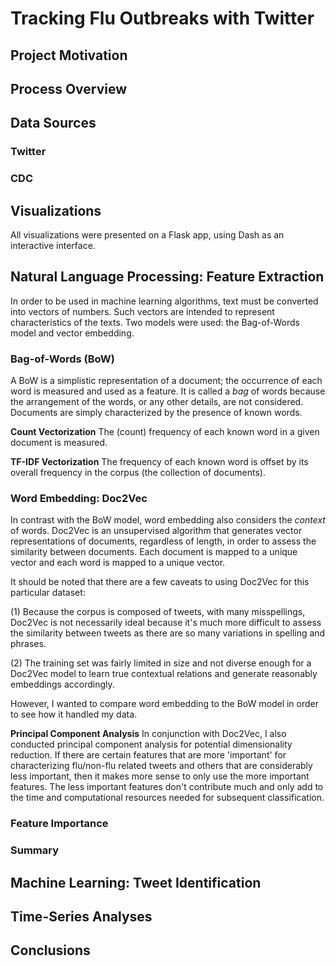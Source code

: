 # Tracking Flu Outbreaks with Twitter

## Project Motivation

## Process Overview

## Data Sources 

### Twitter

### CDC

## Visualizations
All visualizations were presented on a Flask app, using Dash as an interactive interface. 

## Natural Language Processing: Feature Extraction
In order to be used in machine learning algorithms, text must be converted into vectors of numbers. Such vectors are intended to represent characteristics of the texts. Two models were used: the Bag-of-Words model and vector embedding. 

### Bag-of-Words (BoW)
A BoW is a simplistic representation of a document; the occurrence of each word is measured and used as a feature. It is called a *bag* of words because the arrangement of the words, or any other details, are not considered. Documents are simply characterized by the presence of known words.

**Count Vectorization**
The (count) frequency of each known word in a given document is measured. 

**TF-IDF Vectorization**
The frequency of each known word is offset by its overall frequency in the corpus (the collection of documents). 

### Word Embedding: Doc2Vec
In contrast with the BoW model, word embedding also considers the *context* of words. Doc2Vec is an unsupervised algorithm that generates vector representations of documents, regardless of length, in order to assess the similarity between documents. Each document is mapped to a unique vector and each word is mapped to a unique vector. 

It should be noted that there are a few caveats to using Doc2Vec for this particular dataset: 

(1) Because the corpus is composed of tweets, with many misspellings, Doc2Vec is not necessarily ideal because it's much more difficult to assess the similarity between tweets as there are so many variations in spelling and phrases. 

(2) The training set was fairly limited in size and not diverse enough for a Doc2Vec model to learn true contextual relations and generate reasonably embeddings accordingly. 

However, I wanted to compare word embedding to the BoW model in order to see how it handled my data. 

**Principal Component Analysis**
In conjunction with Doc2Vec, I also conducted principal component analysis for potential dimensionality reduction. If there are certain features that are more 'important' for characterizing flu/non-flu related tweets and others that are considerably less important, then it makes more sense to only use the more important features. The less important features don't contribute much and only add to the time and computational resources needed for subsequent classification. 

### Feature Importance

### Summary

## Machine Learning: Tweet Identification

## Time-Series Analyses

## Conclusions 
